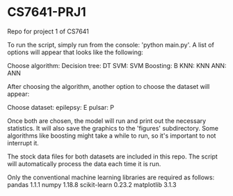 # CS7641-PRJ1
Repo for project 1 of CS7641

To run the script, simply run from the console: 'python main.py'. A list of options will appear that looks like the following:

Choose algorithm:
                 Decision tree: DT
                 SVM: SVM
                 Boosting: B
                 KNN: KNN
                 ANN: ANN 
                 
After choosing the algorithm, another option to choose the dataset will appear:

Choose dataset:
                epilepsy: E
                pulsar: P 
                
Once both are chosen, the model will run and print out the necessary statistics. It will also save the graphics to the 'figures' subdirectory. Some algorithms like boosting might take a while to run, so it's important to not interrupt it.

The stock data files for both datasets are included in this repo. The script will automatically process the data each time it is run. 

Only the conventional machine learning libraries are required as follows:
  pandas 1.1.1
  numpy 1.18.8
  scikit-learn 0.23.2
  matplotlib 3.1.3
  
  
